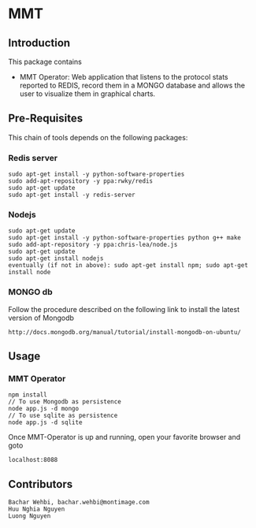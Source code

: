 # MMT 

## Introduction
This package contains

 * MMT Operator: Web application that listens to the protocol stats reported to REDIS, record them in a MONGO database and allows the user to visualize them in graphical charts. 

## Pre-Requisites

This chain of tools depends on the following packages:

### Redis server

    sudo apt-get install -y python-software-properties
    sudo add-apt-repository -y ppa:rwky/redis
    sudo apt-get update
    sudo apt-get install -y redis-server

### Nodejs 

    sudo apt-get update
    sudo apt-get install -y python-software-properties python g++ make
    sudo add-apt-repository -y ppa:chris-lea/node.js
    sudo apt-get update
    sudo apt-get install nodejs
    eventually (if not in above): sudo apt-get install npm; sudo apt-get install node

### MONGO db

Follow the procedure described on the following link to install the latest version of Mongodb

    http://docs.mongodb.org/manual/tutorial/install-mongodb-on-ubuntu/

## Usage

### MMT Operator

    npm install
    // To use Mongodb as persistence
    node app.js -d mongo
    // To use sqlite as persistence
    node app.js -d sqlite

Once MMT-Operator is up and running, open your favorite browser and goto

    localhost:8088

## Contributors

    Bachar Wehbi, bachar.wehbi@montimage.com
    Huu Nghia Nguyen
    Luong Nguyen